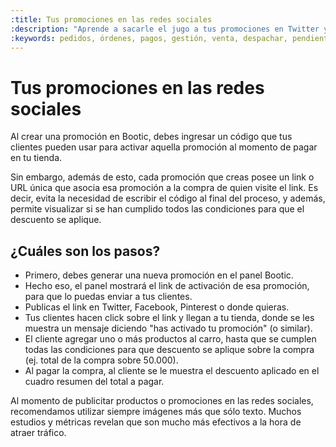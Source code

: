 ```yaml
---
:title: Tus promociones en las redes sociales
:description: "Aprende a sacarle el jugo a tus promociones en Twitter y Facebook."
:keywords: pedidos, órdenes, pagos, gestión, venta, despachar, pendiente, cerrada
---
```


# Tus promociones en las redes sociales

Al crear una promoción en Bootic, debes ingresar un código que tus clientes pueden usar para activar aquella promoción al momento de pagar en tu tienda.

Sin embargo, además de esto, cada promoción que creas posee un link o URL única que asocia esa promoción a la compra de quien visite el link. Es decir, evita la necesidad de escribir el código al final del proceso, y además, permite visualizar si se han cumplido todos las condiciones para que el descuento se aplique.

## ¿Cuáles son los pasos?

- Primero, debes generar una nueva promoción en el panel Bootic.
- Hecho eso, el panel mostrará el link de activación de esa promoción, para que lo puedas enviar a tus clientes.
- Publicas el link en Twitter, Facebook, Pinterest o donde quieras.
- Tus clientes hacen click sobre el link y llegan a tu tienda, donde se les muestra un mensaje diciendo "has activado tu promoción" (o similar).
- El cliente agregar uno o más productos al carro, hasta que se cumplen todas las condiciones para que descuento se aplique sobre la compra (ej. total de la compra sobre 50.000).
- Al pagar la compra, al cliente se le muestra el descuento aplicado en el cuadro resumen del total a pagar.

<div class="tip">
  Al momento de publicitar productos o promociones en las redes sociales, recomendamos utilizar siempre imágenes más que sólo texto. Muchos estudios y métricas revelan que son mucho más efectivos a la hora de atraer tráfico.
</div>
